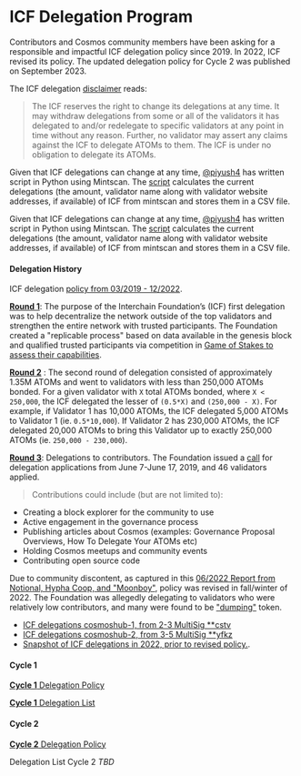 # ICF Delegation Program
Contributors and Cosmos community members have been asking for a responsible and impactful ICF delegation policy since 2019. 
In 2022, ICF revised its policy. The updated delegation policy for Cycle 2 was published on September 2023.

The ICF delegation [disclaimer](https://github.com/interchainio/delegation/tree/master/delegations) reads:
> The ICF reserves the right to change its delegations at any time. It may withdraw delegations from some or all of the validators it has delegated to and/or redelegate to specific validators at any point in time without any reason. Further, no validator may assert any claims against the ICF to delegate ATOMs to them. The ICF is under no obligation to delegate its ATOMs.

Given that ICF delegations can change at any time, [@piyush4](https://github.com/piyush4) has written script in Python using Mintscan. The [script](https://github.com/piyush4/bounty-6/blob/main/current_delegations.py) calculates the current delegations (the amount, validator name along with validator website addresses, if available) of ICF from mintscan and stores them in a CSV file.
 
Given that ICF delegations can change at any time, [@piyush4](https://github.com/piyush4) has written script in Python using Mintscan. The [script](https://github.com/piyush4/bounty-6/blob/main/current_delegations.py) calculates the current delegations (the amount, validator name along with validator website addresses, if available) of ICF from mintscan and stores them in a CSV file.
 

#### Delegation History

ICF delegation [policy from 03/2019 - 12/2022](https://github.com/interchainio/delegation).

[**Round 1**](https://github.com/interchainio/delegation/tree/master/delegations/1-gos): The purpose of the Interchain Foundation’s (ICF) first delegation was to help decentralize the network outside of the top validators and strengthen the entire network with trusted participants. The Foundation created a "replicable process" based on data available in the genesis block and qualified trusted participants via competition in [Game of Stakes to assess their capabilities](https://github.com/interchainio/delegation/tree/master/delegations/1-gos).

[**Round 2**](https://github.com/interchainio/delegation/tree/master/delegations/2-match-small) :
The second round of delegation consisted of approximately 1.35M ATOMs and went to validators with less than 250,000 ATOMs bonded. For a given validator with `X` total ATOMs bonded, where `X < 250,000`, the ICF delegated the lesser of `(0.5*X)` and `(250,000 - X)`.
For example, if Validator 1 has 10,000 ATOMs, the ICF delegated 5,000 ATOMs to Validator 1 (ie. `0.5*10,000`). If Validator 2 has 230,000 ATOMs, the ICF delegated 20,000 ATOMs to bring this Validator up to exactly 250,000 ATOMs (ie. `250,000 - 230,000`).

[**Round 3**](https://github.com/interchainio/delegation/tree/master/delegations/3-contributors): Delegations to contributors. 
The Foundation issued a [call](https://twitter.com/interchain_io/status/1137103291769327617) for delegation applications from June 7-June 17, 2019, and 46 validators applied.

> Contributions could include (but are not limited to):

* Creating a block explorer for the community to use
* Active engagement in the governance process
* Publishing articles about Cosmos (examples: Governance Proposal Overviews, How To Delegate Your ATOMs etc)
* Holding Cosmos meetups and community events
* Contributing open source code

Due to community discontent, as captured in this [06/2022 Report from Notional, Hypha Coop, and "Moonboy"](https://thoracic-boron-678.notion.site/ICF-Delegation-Report-b4b8c62295564990800fb1226d585e4b), policy was revised in fall/winter of 2022. The Foundation was allegedly delegating to validators who were relatively low contributors, and many were found to be ["dumping"](https://forum.cosmos.network/t/icf-delegation-recipients-who-sell-all/6739) token. 

* [ICF delegations cosmoshub-1, from 2-3 MultiSig **cstv](https://github.com/gaiaus/ICF/blob/main/stiftung/programs/delegation/ICF%20Delegations%20__cosmoshub1_cstv.csv)
* [ICF delegations cosmoshub-2, from 3-5 MultiSig **yfkz](https://github.com/gaiaus/ICF/blob/main/stiftung/programs/delegation/ICF%20Delegations__cosmoshub2_yfkz.numbers)
* [Snapshot of ICF delegations in 2022, prior to revised policy.](https://github.com/gaiaus/ICF/blob/main/stiftung/programs/delegation/2022_delegations.csv).

#### Cycle 1

[**Cycle
1** Delegation Policy](https://github.com/gaiaus/ICF/blob/main/stiftung/programs/delegation/cycle1_policy.pdf)

[**Cycle
1** Delegation List](https://github.com/gaiaus/ICF/blob/main/stiftung/programs/delegation/Delegations%20Cycle%201.pdf)

#### Cycle 2

[**Cycle
2** Delegation Policy](https://github.com/gaiaus/ICF/blob/main/stiftung/programs/delegation/cycle2_policy.pdf)

Delegation List Cycle 2 *TBD*

